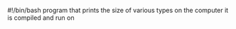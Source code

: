#!/bin/bash
program that prints the size of various types on the computer it is compiled and run on
